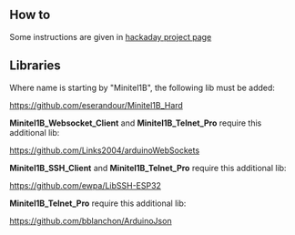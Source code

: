 ## How to

Some instructions are given in [hackaday project page](https://hackaday.io/project/180473/instructions)

## Libraries

Where name is starting by "Minitel1B", the following lib must be added:

https://github.com/eserandour/Minitel1B_Hard

**Minitel1B_Websocket_Client** and **Minitel1B_Telnet_Pro** require this additional lib:

https://github.com/Links2004/arduinoWebSockets

**Minitel1B_SSH_Client** and **Minitel1B_Telnet_Pro** require this additional lib:

https://github.com/ewpa/LibSSH-ESP32

**Minitel1B_Telnet_Pro** require this additional lib:

https://github.com/bblanchon/ArduinoJson
